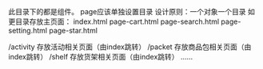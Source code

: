 此目录下的都是组件。
page应该单独设置目录
设计原则：一个对象一个目录
如更目录存放主页面：
index.html
page-cart.html
page-search.html
page-setting.html
page-star.html

/activity
存放活动相关页面（由index跳转）
/packet
存放商品包相关页面（由index跳转）
/shelf
存放货架相关页面（由index跳转）
……